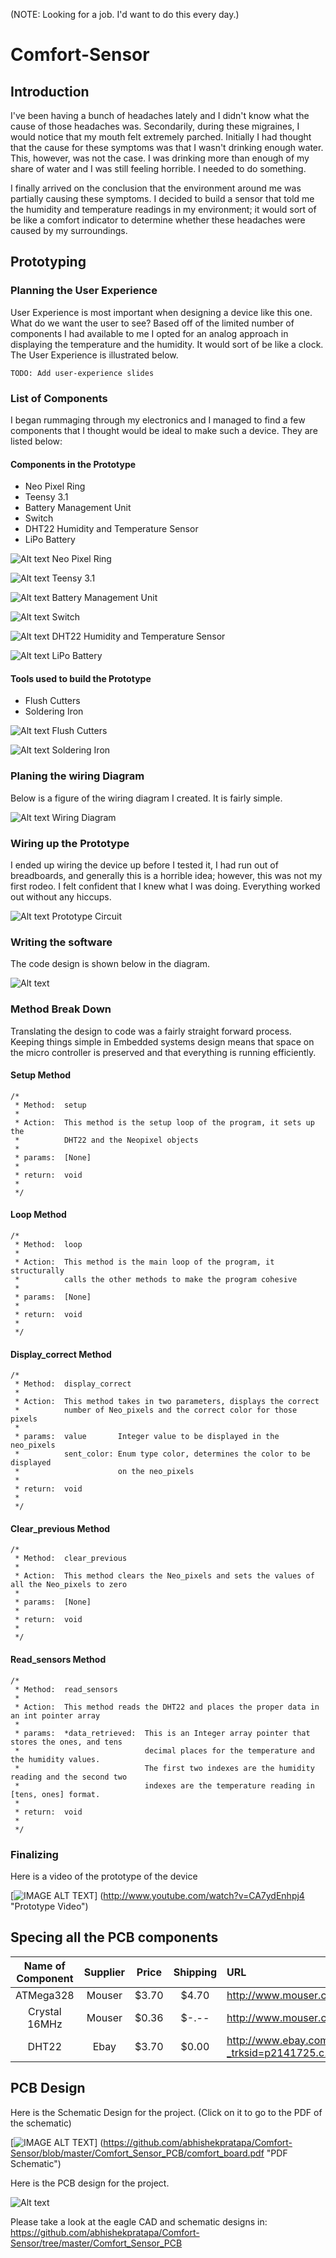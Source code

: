 (NOTE: Looking for a job. I'd want to do this every day.)

# Comfort-Sensor

## Introduction

I've been having a bunch of headaches lately and I didn't know what the cause of those headaches was. Secondarily, during these migraines, I would notice that my mouth felt extremely parched. Initially I had thought that the cause for these symptoms was that I wasn't drinking enough water. This, however, was not the case. I was drinking more than enough of my share of water and I was still feeling horrible. I needed to do something.

I finally arrived on the conclusion that the environment around me was partially causing these symptoms. I decided to build a sensor that told me the humidity and temperature readings in my environment; it would sort of be like a comfort indicator to determine whether these headaches were caused by my surroundings.

## Prototyping

### Planning the User Experience

User Experience is most important when designing a device like this one. What do we want the user to see? Based off of the limited number of components I had available to me I opted for an analog approach in displaying the temperature and the humidity. It would sort of be like a clock. The User Experience is illustrated below.

`TODO: Add user-experience slides`

### List of Components

I began rummaging through my electronics and I managed to find a few components that I thought would be ideal to make such a device. They are listed below:

#### Components in the Prototype

- Neo Pixel Ring
- Teensy 3.1
- Battery Management Unit
- Switch
- DHT22 Humidity and Temperature Sensor
- LiPo Battery

![Alt text](https://github.com/abhishekpratapa/Comfort-Sensor/blob/master/images/Neo_pixels.jpg?raw=true "Neo Pixels")
Neo Pixel Ring

![Alt text](https://github.com/abhishekpratapa/Comfort-Sensor/blob/master/images/Teensy.jpg?raw=true "Teensy 3.1")
Teensy 3.1

![Alt text](https://github.com/abhishekpratapa/Comfort-Sensor/blob/master/images/Battery_management.jpg?raw=true "Battery Management Unit")
Battery Management Unit

![Alt text](https://github.com/abhishekpratapa/Comfort-Sensor/blob/master/images/Power_switch.jpg?raw=true "Power Switch")
Switch

![Alt text](https://github.com/abhishekpratapa/Comfort-Sensor/blob/master/images/DHT22_sensor.jpg?raw=true "DHT22 Humidity and Temperature Sensor")
DHT22 Humidity and Temperature Sensor

![Alt text](https://github.com/abhishekpratapa/Comfort-Sensor/blob/master/images/Lipo_battery.jpg?raw=true "Battery")
LiPo Battery

#### Tools used to build the Prototype

- Flush Cutters
- Soldering Iron

![Alt text](https://github.com/abhishekpratapa/Comfort-Sensor/blob/master/images/Flush_cutters.jpg?raw=true "Flush Cutters")
Flush Cutters

![Alt text](https://github.com/abhishekpratapa/Comfort-Sensor/blob/master/images/Soldering_iron.jpg?raw=true "Soldering Iron")
Soldering Iron

### Planing the wiring Diagram

Below is a figure of the wiring diagram I created. It is fairly simple.

![Alt text](https://github.com/abhishekpratapa/Comfort-Sensor/blob/master/images/Wiring_Diagram.png?raw=true "Wiring Diagram")
Wiring Diagram

### Wiring up the Prototype

I ended up wiring the device up before I tested it, I had run out of breadboards, and generally this is a horrible idea; however, this was not my first rodeo. I felt confident that I knew what I was doing. Everything worked out without any hiccups.

![Alt text](https://github.com/abhishekpratapa/Comfort-Sensor/blob/master/images/TotalCircuit.jpg?raw=true "Prototype Switch")
Prototype Circuit

### Writing the software

The code design is shown below in the diagram.

![Alt text](https://github.com/abhishekpratapa/Comfort-Sensor/blob/master/images/Software_diagram.png?raw=true "Method Break Down")

### Method Break Down

Translating the design to code was a fairly straight forward process. Keeping things simple in Embedded systems design means that space on the micro controller is preserved and that everything is running efficiently. 

#### Setup Method
```
/*
 * Method:  setup
 * 
 * Action:  This method is the setup loop of the program, it sets up the
 *          DHT22 and the Neopixel objects
 * 
 * params:  [None]
 *          
 * return:  void
 * 
 */
```

#### Loop Method

```
/*
 * Method:  loop
 * 
 * Action:  This method is the main loop of the program, it structurally 
 *          calls the other methods to make the program cohesive
 * 
 * params:  [None]
 *          
 * return:  void
 * 
 */
```

#### Display_correct Method

```
/*
 * Method:  display_correct
 * 
 * Action:  This method takes in two parameters, displays the correct 
 *          number of Neo_pixels and the correct color for those pixels
 * 
 * params:  value       Integer value to be displayed in the neo_pixels
 *          sent_color: Enum type color, determines the color to be displayed 
 *                      on the neo_pixels
 *          
 * return:  void
 * 
 */
```

#### Clear_previous Method

```
/*
 * Method:  clear_previous
 * 
 * Action:  This method clears the Neo_pixels and sets the values of all the Neo_pixels to zero
 * 
 * params:  [None]
 * 
 * return:  void
 * 
 */
```

#### Read_sensors Method

```
/*
 * Method:  read_sensors
 * 
 * Action:  This method reads the DHT22 and places the proper data in an int pointer array
 * 
 * params:  *data_retrieved:  This is an Integer array pointer that stores the ones, and tens 
 *                            decimal places for the temperature and the humidity values.
 *                            The first two indexes are the humidity reading and the second two 
 *                            indexes are the temperature reading in [tens, ones] format.
 * 
 * return:  void
 * 
 */
```

### Finalizing 

Here is a video of the prototype of the device

[![IMAGE ALT TEXT](http://img.youtube.com/vi/CA7ydEnhpj4/0.jpg)]
(http://www.youtube.com/watch?v=CA7ydEnhpj4 "Prototype Video")

## Specing all the PCB components

| Name of Component | Supplier | Price | Shipping | URL |
|    :---:     |     :---:      |     :---:     | :---: | :--- |
| ATMega328  | Mouser | $3.70 | $4.70 | http://www.mouser.com/ProductDetail/Atmel/ATMEGA328P-PU/?qs=K8BHR703ZXguOQv3sKbWcg%3D%3D&gclid=CNLnypKQ488CFQEJaQodVeQNbA |
| Crystal 16MHz | Mouser | $0.36 | $-.--  | http://www.mouser.com/ProductDetail/CTS/ATS16B-E/?qs=tjlMjqRIEYTG8fmTS%252b7FfQ%3D%3D&gclid=CMWL4dOQ488CFQipaQodB0oNbg |
| DHT22  | Ebay | $3.70 | $0.00 | http://www.ebay.com/itm/New-DHT22-AM2302-Digital-Temperature-Humidity-Sensor-Replace-SHT11-SHT15-Arduino/162147611172?_trksid=p2141725.c100338.m3726&_trkparms=aid%3D222007%26algo%3DSIC.MBE%26ao%3D1%26asc%3D20150313114020%26meid%3D46b7678c63d741b484085e9a816a9452%26pid%3D100338%26rk%3D6%26rkt%3D30%26sd%3D221546295018 |

## PCB Design

Here is the Schematic Design for the project. (Click on it to go to the PDF of the schematic)

[![IMAGE ALT TEXT](https://github.com/abhishekpratapa/Comfort-Sensor/blob/master/images/schematic_comfort_sensor.png)]
(https://github.com/abhishekpratapa/Comfort-Sensor/blob/master/Comfort_Sensor_PCB/comfort_board.pdf "PDF Schematic")

Here is the PCB design for the project.

![Alt text](https://github.com/abhishekpratapa/Comfort-Sensor/blob/master/images/PCB_layout.png?raw=true "PCB Layout")

Please take a look at the eagle CAD and schematic designs in: https://github.com/abhishekpratapa/Comfort-Sensor/tree/master/Comfort_Sensor_PCB

